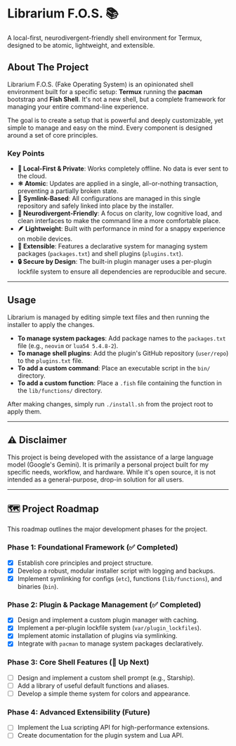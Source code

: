 # Librarium F.O.S. 📚

A local-first, neurodivergent-friendly shell environment for Termux, designed to be atomic, lightweight, and extensible.

## About The Project

Librarium F.O.S. (Fake Operating System) is an opinionated shell environment built for a specific setup: **Termux** running the **pacman** bootstrap and **Fish Shell**. It's not a new shell, but a complete framework for managing your entire command-line experience.

The goal is to create a setup that is powerful and deeply customizable, yet simple to manage and easy on the mind. Every component is designed around a set of core principles.

### Key Points

* **🎯 Local-First & Private**: Works completely offline. No data is ever sent to the cloud.
* **⚛️ Atomic**: Updates are applied in a single, all-or-nothing transaction, preventing a partially broken state.
* **🔗 Symlink-Based**: All configurations are managed in this single repository and safely linked into place by the installer.
* **🧠 Neurodivergent-Friendly**: A focus on clarity, low cognitive load, and clean interfaces to make the command line a more comfortable place.
* **🪶 Lightweight**: Built with performance in mind for a snappy experience on mobile devices.
* **🧩 Extensible**: Features a declarative system for managing system packages (`packages.txt`) and shell plugins (`plugins.txt`).
* **🔒 Secure by Design**: The built-in plugin manager uses a per-plugin lockfile system to ensure all dependencies are reproducible and secure.

***

## Usage

Librarium is managed by editing simple text files and then running the installer to apply the changes.

* **To manage system packages**: Add package names to the `packages.txt` file (e.g., `neovim` or `lua54 5.4.8-2`).
* **To manage shell plugins**: Add the plugin's GitHub repository (`user/repo`) to the `plugins.txt` file.
* **To add a custom command**: Place an executable script in the `bin/` directory.
* **To add a custom function**: Place a `.fish` file containing the function in the `lib/functions/` directory.

After making changes, simply run `./install.sh` from the project root to apply them.

***

## ⚠️ Disclaimer

This project is being developed with the assistance of a large language model (Google's Gemini). It is primarily a personal project built for my specific needs, workflow, and hardware. While it's open source, it is not intended as a general-purpose, drop-in solution for all users.

***

## 🗺️ Project Roadmap

This roadmap outlines the major development phases for the project.

### Phase 1: Foundational Framework (✅ Completed)
- [x] Establish core principles and project structure.
- [x] Develop a robust, modular installer script with logging and backups.
- [x] Implement symlinking for configs (`etc`), functions (`lib/functions`), and binaries (`bin`).

### Phase 2: Plugin & Package Management (✅ Completed)
- [x] Design and implement a custom plugin manager with caching.
- [x] Implement a per-plugin lockfile system (`var/plugin_lockfiles`).
- [x] Implement atomic installation of plugins via symlinking.
- [x] Integrate with `pacman` to manage system packages declaratively.

### Phase 3: Core Shell Features (🚧 Up Next)
- [ ] Design and implement a custom shell prompt (e.g., Starship).
- [ ] Add a library of useful default functions and aliases.
- [ ] Develop a simple theme system for colors and appearance.

### Phase 4: Advanced Extensibility (Future)
- [ ] Implement the Lua scripting API for high-performance extensions.
- [ ] Create documentation for the plugin system and Lua API.
